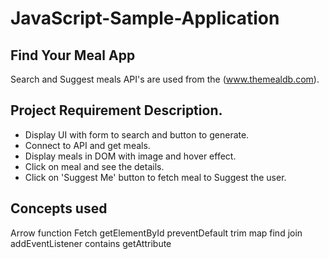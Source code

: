 # JavaScript-Sample-Application

## Find Your Meal App

Search and Suggest meals API's are used from the (www.themealdb.com).

## Project Requirement Description.

- Display UI with form to search and button to generate.
- Connect to API and get meals.
- Display meals in DOM with image and hover effect.
- Click on meal and see the details.
- Click on 'Suggest Me' button to fetch meal to Suggest the user.

## Concepts used 
Arrow function
Fetch
getElementById
preventDefault
trim
map
find
join
addEventListener
contains
getAttribute
